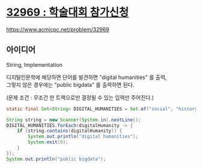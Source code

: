 # [32969 : 학술대회 참가신청](https://www.acmicpc.net/problem/32969)
https://www.acmicpc.net/problem/32969

## 아이디어
String, Implementation

디지털인문학에 해당하면 단어를 발견하면 "digital humanities" 를 출력,  
그렇지 않은 경우에는 "public bigdata" 를 출력하면 된다.

(문제 조건 : 무조건 한 트랙으로만 결정될 수 있는 입력만 주어진다.)
```java
static final Set<String> DIGITAL_HUMANITIES = Set.of("social", "history", "language", "literacy");

String string = new Scanner(System.in).nextLine();
DIGITAL_HUMANITIES.forEach(digitalHumanity -> {
    if (string.contains(digitalHumanity)) {
        System.out.println("digital humanities");
        System.exit(0);
    }
});
System.out.println("public bigdata");